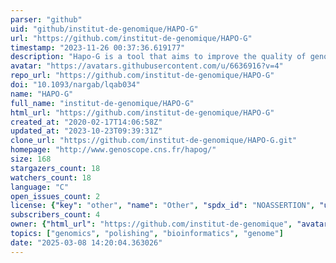 ```yaml
---
parser: "github"
uid: "github/institut-de-genomique/HAPO-G"
url: "https://github.com/institut-de-genomique/HAPO-G"
timestamp: "2023-11-26 00:37:36.619177"
description: "Hapo-G is a tool that aims to improve the quality of genome assemblies by polishing the consensus with accurate reads."
avatar: "https://avatars.githubusercontent.com/u/6636916?v=4"
repo_url: "https://github.com/institut-de-genomique/HAPO-G"
doi: "10.1093/nargab/lqab034"
name: "HAPO-G"
full_name: "institut-de-genomique/HAPO-G"
html_url: "https://github.com/institut-de-genomique/HAPO-G"
created_at: "2020-02-17T14:06:58Z"
updated_at: "2023-10-23T09:39:31Z"
clone_url: "https://github.com/institut-de-genomique/HAPO-G.git"
homepage: "http://www.genoscope.cns.fr/hapog/"
size: 168
stargazers_count: 18
watchers_count: 18
language: "C"
open_issues_count: 2
license: {"key": "other", "name": "Other", "spdx_id": "NOASSERTION", "url": null, "node_id": "MDc6TGljZW5zZTA="}
subscribers_count: 4
owner: {"html_url": "https://github.com/institut-de-genomique", "avatar_url": "https://avatars.githubusercontent.com/u/6636916?v=4", "login": "institut-de-genomique", "type": "Organization"}
topics: ["genomics", "polishing", "bioinformatics", "genome"]
date: "2025-03-08 14:20:04.363026"
---
```

